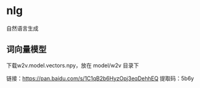 # nlg
自然语言生成

## 词向量模型

下载w2v.model.vectors.npy，放在 model/w2v 目录下

链接：https://pan.baidu.com/s/1C1qB2b6HyzOpj3eqDehhEQ 提取码：5b6y
